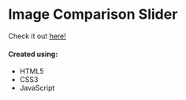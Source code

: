 # Image Comparison Slider

Check it out [here!](https://ianbrdeguzman.github.io/imagecomparison/)

#### Created using:

-   HTML5
-   CSS3
-   JavaScript
